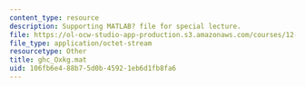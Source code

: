 ```yaml
---
content_type: resource
description: Supporting MATLAB? file for special lecture.
file: https://ol-ocw-studio-app-production.s3.amazonaws.com/courses/12-808-introduction-to-observational-physical-oceanography-fall-2004/106fb6e488b75d0b45921eb6d1fb8fa6_ghc_Oxkg.mat
file_type: application/octet-stream
resourcetype: Other
title: ghc_Oxkg.mat
uid: 106fb6e4-88b7-5d0b-4592-1eb6d1fb8fa6
---
```

